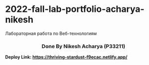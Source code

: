 # 2022-fall-lab-portfolio-acharya-nikesh
Лабораторная работа по Веб-технологиям

<h3 align="center">Done By Nikesh Acharya (P33211)</h3>

<b>Deploy Link: https://thriving-stardust-f9ecac.netlify.app/ <b> 
